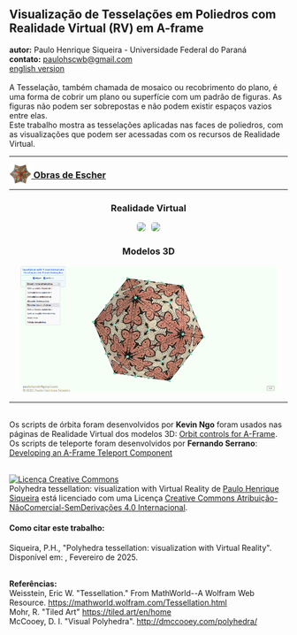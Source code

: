 <link rel="stylesheet" href="../scripts/style.css">
<meta charset="utf-8">
<link rel="icon" type="image/png" href="../escher/vr/salas/imagens/icone.png">
<h2>Visualização de Tesselações em Poliedros com Realidade Virtual (RV) em A-frame</h2>
<b>autor:</b> Paulo Henrique Siqueira - Universidade Federal do Paraná
<br><b>contato:</b> <a href="#"> paulohscwb@gmail.com </a>
<br><a href="https://paulohscwb.github.io/tessellation/">english version</a>
<br><br>A Tesselação, também chamada de mosaico ou recobrimento do plano, é uma forma de cobrir um plano ou superfície com um padrão de figuras. As figuras não podem ser sobrepostas e não podem existir espaços vazios entre elas. 
<br>Este trabalho mostra as tesselações aplicadas nas faces de poliedros, com as visualizações que podem ser acessadas com os recursos de Realidade Virtual.
<hr>
<h3 style="margin-top:3px"><a target="_blank" href="../escher/pt-br/"><img src="../escher/vr/salas/imagens/icone.png" style="margin-bottom:-10px" width="40"> Obras de Escher</a></h3>
<!--<h3 style="margin-top:3px"><a target="_blank" href="../tessellation1/pt-br/"><img src="../tessellation1/vr/salas/imagens/icone.png" style="margin-bottom:-10px" width="40"> Tesselação 1</a></h3>
<h3 style="margin-top:3px"><a target="_blank" href="../tessellation2/pt-br/"><img src="../tessellation2/vr/salas/imagens/icone.png" style="margin-bottom:-10px" width="40"> Tesselação 2</a></h3>
<h3 style="margin-top:3px"><a target="_blank" href="../tessellation3/pt-br/"><img src="../tessellation3/vr/salas/imagens/icone.png" style="margin-bottom:-10px" width="40"> Tesselação 3</a></h3>
<h3 style="margin-top:3px"><a target="_blank" href="../tessellation4/pt-br/"><img src="../tessellation4/vr/salas/imagens/icone.png" style="margin-bottom:-10px" width="40"> Tesselação 4</a></h3>
<h3 style="margin-top:3px"><a target="_blank" href="../tessellation5/pt-br/"><img src="../tessellation5/vr/salas/imagens/icone.png" style="margin-bottom:-10px" width="40"> Tesselação 5</a></h3>
<h3 style="margin-top:3px"><a target="_blank" href="../tessellation6/pt-br/"><img src="../tessellation6/vr/salas/imagens/icone.png" style="margin-bottom:-10px" width="40"> Tesselação 6</a></h3>
<h3 style="margin-top:3px"><a target="_blank" href="../tessellation7/pt-br/"><img src="../tessellation7/vr/salas/imagens/icone.png" style="margin-bottom:-10px" width="40"> Tesselação 7</a></h3>
<h3 style="margin-top:3px"><a target="_blank" href="../tessellation8/pt-br/"><img src="../tessellation8/vr/salas/imagens/icone.png" style="margin-bottom:-10px" width="40"> Tesselação 8</a></h3>
<h3 style="margin-top:3px"><a target="_blank" href="../tessellation9/pt-br/"><img src="../tessellation9/vr/salas/imagens/icone.png" style="margin-bottom:-10px" width="40"> Tesselação 9</a></h3>
<h3 style="margin-top:3px"><a target="_blank" href="../tessellation10/pt-br/"><img src="../tessellation10/vr/salas/imagens/icone.png" style="margin-bottom:-10px" width="40"> Tesselação 10</a></h3>-->
<hr>
<h3 align="center">Realidade Virtual</h3>
<p align="center"><img src="../escher/vr/salas/videos/escher1.gif" style="max-width: 47%; border-radius:5px; margin-right:10px" loading="lazy"/><img src="../escher/vr/salas/videos/escher2.gif" style="max-width: 47%; border-radius:5px;" loading="lazy"/></p>
<h3 align="center">Modelos 3D</h3>
<p align="center"><img src="../escher/ar/example.png" style="max-width: 92%; border-radius:5px;" loading="lazy"/></p>
<hr>
<br>Os scripts de órbita foram desenvolvidos por <b>Kevin Ngo</b> foram usados nas páginas de Realidade Virtual dos modelos 3D: <a href="https://github.com/supermedium/superframe/tree/master/components/orbit-controls/" target="_blank"> Orbit controls for A-Frame</a>.
<br>Os scripts de teleporte foram desenvolvidos por <b>Fernando Serrano</b>: <a  href="https://aframe.io/blog/teleport-component/" target="_blank"> Developing an A-Frame Teleport Component</a>
<br>

<br><a rel="license" href="http://creativecommons.org/licenses/by-nc-nd/4.0/"><img alt="Licença Creative Commons" style="border-width:0" src="https://i.creativecommons.org/l/by-nc-nd/4.0/88x31.png" loading="lazy"/></a><br /><span xmlns:dct="http://purl.org/dc/terms/" property="dct:title">Polyhedra tessellation: visualization with Virtual Reality</span> de <a xmlns:cc="http://creativecommons.org/ns#" href="https://paulohscwb.github.io/tessellation/" property="cc:attributionName" rel="cc:attributionURL">Paulo Henrique Siqueira</a> está licenciado com uma Licença <a rel="license" href="http://creativecommons.org/licenses/by-nc-nd/4.0/">Creative Commons Atribuição-NãoComercial-SemDerivações 4.0 Internacional</a>.

<h4>Como citar este trabalho:</h4> 
<p>Siqueira, P.H., "Polyhedra tessellation: visualization with Virtual Reality". Disponível em: <https://paulohscwb.github.io/tessellation/>, Fevereiro de 2025.</p>
<!--<a target="_blank" href="https://doi.org/10.5281/zenodo.14502405"><img src="https://zenodo.org/badge/DOI/10.5281/zenodo.14502405.svg" alt="DOI"></a>-->
<br><b>Referências:</b>
<br>Weisstein, Eric W. "Tessellation." From MathWorld--A Wolfram Web Resource. <a href="https://mathworld.wolfram.com/Tessellation.html" target="_blank"> https://mathworld.wolfram.com/Tessellation.html</a>
<br>Mohr, R. "Tiled Art" <a href="https://tiled.art/en/home" target="_blank">https://tiled.art/en/home</a> 
<br>McCooey, D. I. "Visual Polyhedra". <a href="http://dmccooey.com/polyhedra/" target="_blank">http://dmccooey.com/polyhedra/</a>
